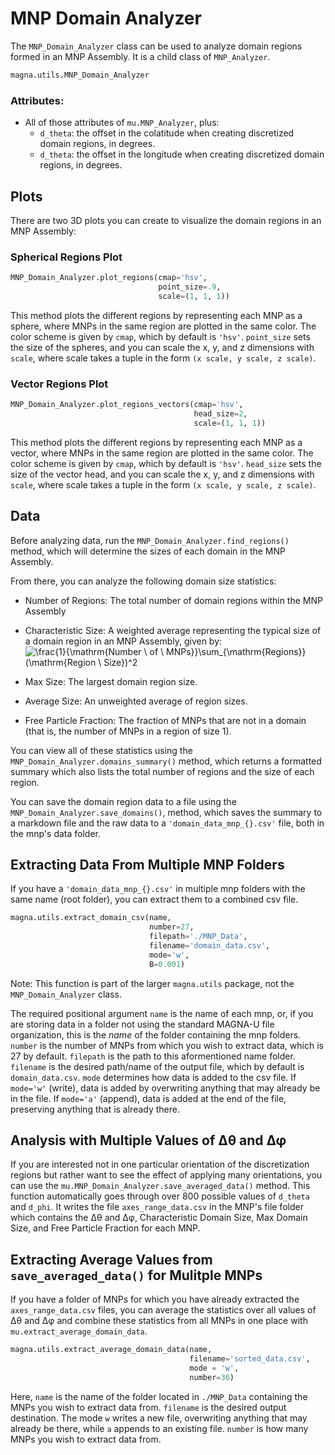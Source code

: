 # MNP Domain Analyzer

The `MNP_Domain_Analyzer` class can be used to analyze domain regions formed in an MNP
Assembly. It is a child class of `MNP_Analyzer`.

```python
magna.utils.MNP_Domain_Analyzer
```
### Attributes:
 - All of those attributes of `mu.MNP_Analyzer`, plus:
     - `d_theta`: the offset in the colatitude when creating discretized domain regions, in degrees.
     - `d_theta`: the offset in the longitude when creating discretized domain regions, in degrees.

## Plots
There are two 3D plots you can create to visualize the domain regions in an MNP
Assembly:

### Spherical Regions Plot
```python
MNP_Domain_Analyzer.plot_regions(cmap='hsv', 
                                 point_size=.9, 
                                 scale=(1, 1, 1))
```
This method plots the different regions by representing each MNP as a sphere,
where MNPs in the same region are plotted in the same color. The color scheme
is given by `cmap`, which by default is `'hsv'`.  `point_size` sets the size
of the spheres, and you can scale the x, y, and z dimensions with `scale`, where
scale takes a tuple in the form `(x scale, y scale, z scale)`.

### Vector Regions Plot
```python
MNP_Domain_Analyzer.plot_regions_vectors(cmap='hsv', 
                                         head_size=2, 
                                         scale=(1, 1, 1))
```
This method plots the different regions by representing each MNP as a vector,
where MNPs in the same region are plotted in the same color. The color scheme
is given by `cmap`, which by default is `'hsv'`.  `head_size` sets the size
of the vector head, and you can scale the x, y, and z dimensions with `scale`, where
scale takes a tuple in the form `(x scale, y scale, z scale)`.

## Data
Before analyzing data, run the `MNP_Domain_Analyzer.find_regions()` method,
which will determine the sizes of each domain in the MNP Assembly.

From there, you can analyze the following domain size statistics:

- Number of Regions: The total number of domain regions within the MNP Assembly
- Characteristic Size: A weighted average representing the typical size of a domain
region in an MNP Assembly, given by:     
   <img src="https://latex.codecogs.com/gif.latex?\frac{1}{\mathrm{Number&space;\&space;of&space;\&space;MNPs}}\sum_{\mathrm{Regions}}(\mathrm{Region&space;\&space;Size})^2" title="\frac{1}{\mathrm{Number \ of \ MNPs}}\sum_{\mathrm{Regions}}(\mathrm{Region \ Size})^2" />

- Max Size: The largest domain region size.
- Average Size: An unweighted average of region sizes.
- Free Particle Fraction: The fraction of MNPs that are not in a domain (that is,
  the number of MNPs in a region of size 1).
  
You can view all of these statistics using the `MNP_Domain_Analyzer.domains_summary()` method,
which returns a formatted summary which also lists the total number of regions and
the size of each region.

You can save the domain region data to a file using the `MNP_Domain_Analyzer.save_domains()`,
method, which saves the summary to a markdown file and the raw data to a
`'domain_data_mnp_{}.csv'` file, both in the mnp's data folder.

## Extracting Data From Multiple MNP Folders
If you have a `'domain_data_mnp_{}.csv'` in multiple mnp folders with the same
name (root folder), you can extract them to a combined csv file.
```python
magna.utils.extract_domain_csv(name,
                               number=27,                            
                               filepath='./MNP_Data', 
                               filename='domain_data.csv', 
                               mode='w', 
                               B=0.001)
```
Note: This function is part of the larger `magna.utils` package, not the `MNP_Domain_Analyzer` class.

The required positional argument `name` is the name of each mnp, or, if you
are storing data in a folder not using the standard MAGNA-U file organization,
this is the *name* of the folder containing the mnp folders. `number` is the number
of MNPs from which you wish to extract data, which is 27 by default. `filepath` is the
path to this aformentioned name folder. `filename` is the desired path/name of the
output file, which by default is `domain_data.csv`. `mode` determines how data
is added to the csv file. If `mode='w'` (write), data is added by overwriting
anything that may already be in the file. If `mode='a'` (append), data is added
at the end of the file, preserving anything that is already there.

## Analysis with Multiple Values of &Delta;&theta; and &Delta;&phi;
If you are interested not in one particular orientation of the discretization regions but rather
want to see the effect of applying many orientations, you can use the 
`mu.MNP_Domain_Analyzer.save_averaged_data()` method. This function automatically goes through over
800 possible values of `d_theta` and `d_phi`. It writes the file `axes_range_data.csv` in
the MNP's file folder which contains the &Delta;&theta; and &Delta;&phi;, Characteristic Domain Size, 
Max Domain Size, and Free Particle Fraction for each MNP.

## Extracting Average Values from `save_averaged_data()` for Mulitple MNPs
If you have a folder of MNPs for which you have already extracted the `axes_range_data.csv`
files, you can average the statistics over all values of &Delta;&theta; and &Delta;&phi; and
combine these statistics from all MNPs in one place with `mu.extract_average_domain_data`.

```python
magna.utils.extract_average_domain_data(name, 
                                        filename='sorted_data.csv', 
                                        mode = 'w', 
                                        number=36)
```
Here, `name` is the name of the folder located in `./MNP_Data` containing the MNPs you wish to 
extract data from. `filename` is the desired output destination. The mode `w` writes a new file,
overwriting anything that may already be there, while `a` appends to an existing file. `number` 
is how many MNPs you wish to extract data from.